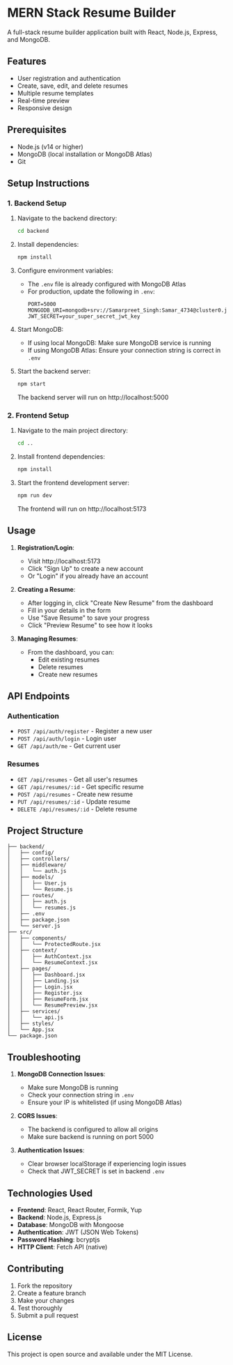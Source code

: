 # MERN Stack Resume Builder

A full-stack resume builder application built with React, Node.js, Express, and MongoDB.

## Features

- User registration and authentication
- Create, save, edit, and delete resumes
- Multiple resume templates
- Real-time preview
- Responsive design

## Prerequisites

- Node.js (v14 or higher)
- MongoDB (local installation or MongoDB Atlas)
- Git

## Setup Instructions

### 1. Backend Setup

1. Navigate to the backend directory:
   ```bash
   cd backend
   ```

2. Install dependencies:
   ```bash
   npm install
   ```

3. Configure environment variables:
   - The `.env` file is already configured with MongoDB Atlas
   - For production, update the following in `.env`:
     ```
     PORT=5000
     MONGODB_URI=mongodb+srv://Samarpreet_Singh:Samar_4734@cluster0.jmaniwk.mongodb.net/resumebuilder
     JWT_SECRET=your_super_secret_jwt_key
     ```

4. Start MongoDB:
   - If using local MongoDB: Make sure MongoDB service is running
   - If using MongoDB Atlas: Ensure your connection string is correct in `.env`

5. Start the backend server:
   ```bash
   npm start
   ```

   The backend server will run on http://localhost:5000

### 2. Frontend Setup

1. Navigate to the main project directory:
   ```bash
   cd ..
   ```

2. Install frontend dependencies:
   ```bash
   npm install
   ```

3. Start the frontend development server:
   ```bash
   npm run dev
   ```

   The frontend will run on http://localhost:5173

## Usage

1. **Registration/Login**: 
   - Visit http://localhost:5173
   - Click "Sign Up" to create a new account
   - Or "Login" if you already have an account

2. **Creating a Resume**:
   - After logging in, click "Create New Resume" from the dashboard
   - Fill in your details in the form
   - Use "Save Resume" to save your progress
   - Click "Preview Resume" to see how it looks

3. **Managing Resumes**:
   - From the dashboard, you can:
     - Edit existing resumes
     - Delete resumes
     - Create new resumes

## API Endpoints

### Authentication
- `POST /api/auth/register` - Register a new user
- `POST /api/auth/login` - Login user
- `GET /api/auth/me` - Get current user

### Resumes
- `GET /api/resumes` - Get all user's resumes
- `GET /api/resumes/:id` - Get specific resume
- `POST /api/resumes` - Create new resume
- `PUT /api/resumes/:id` - Update resume
- `DELETE /api/resumes/:id` - Delete resume

## Project Structure

```
├── backend/
│   ├── config/
│   ├── controllers/
│   ├── middleware/
│   │   └── auth.js
│   ├── models/
│   │   ├── User.js
│   │   └── Resume.js
│   ├── routes/
│   │   ├── auth.js
│   │   └── resumes.js
│   ├── .env
│   ├── package.json
│   └── server.js
├── src/
│   ├── components/
│   │   └── ProtectedRoute.jsx
│   ├── context/
│   │   ├── AuthContext.jsx
│   │   └── ResumeContext.jsx
│   ├── pages/
│   │   ├── Dashboard.jsx
│   │   ├── Landing.jsx
│   │   ├── Login.jsx
│   │   ├── Register.jsx
│   │   ├── ResumeForm.jsx
│   │   └── ResumePreview.jsx
│   ├── services/
│   │   └── api.js
│   ├── styles/
│   └── App.jsx
└── package.json
```

## Troubleshooting

1. **MongoDB Connection Issues**:
   - Make sure MongoDB is running
   - Check your connection string in `.env`
   - Ensure your IP is whitelisted (if using MongoDB Atlas)

2. **CORS Issues**:
   - The backend is configured to allow all origins
   - Make sure backend is running on port 5000

3. **Authentication Issues**:
   - Clear browser localStorage if experiencing login issues
   - Check that JWT_SECRET is set in backend `.env`

## Technologies Used

- **Frontend**: React, React Router, Formik, Yup
- **Backend**: Node.js, Express.js
- **Database**: MongoDB with Mongoose
- **Authentication**: JWT (JSON Web Tokens)
- **Password Hashing**: bcryptjs
- **HTTP Client**: Fetch API (native)

## Contributing

1. Fork the repository
2. Create a feature branch
3. Make your changes
4. Test thoroughly
5. Submit a pull request

## License

This project is open source and available under the MIT License.
